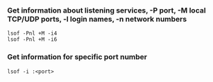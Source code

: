 ### Get information about listening services, -P port, -M local TCP/UDP ports, -l login names, -n network numbers
```
lsof -Pnl +M -i4
lsof -Pnl +M -i6
```

### Get information for specific port number
```
lsof -i :<port>
```

